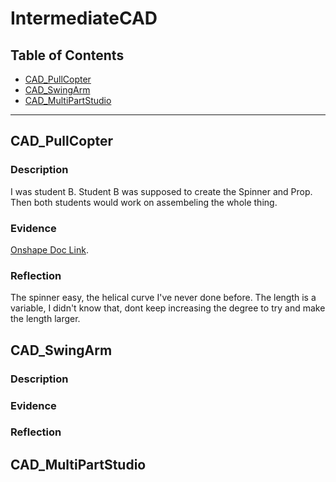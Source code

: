 # IntermediateCAD


## Table of Contents
* [CAD_PullCopter](#CAD_PullCopter)
* [CAD_SwingArm](#CAD_SwingArm)
* [CAD_MultiPartStudio](#CAD_MultiPartStudio)
---



## CAD_PullCopter

### Description
I was student B. Student B was supposed to create the Spinner and Prop. Then both students would work on assembeling the whole thing.
### Evidence
[Onshape Doc Link](https://cvilleschools.onshape.com/documents/4dfdda2c1ff889c8dcbb4703/w/cb4eb8bae6270a91f983b4f1/e/7a28a22105602e994b2ce8f2).

### Reflection
The spinner easy, the helical curve I've never done before. The length is a variable, I didn't know that, dont keep increasing the degree to try and make the length larger.

## CAD_SwingArm

### Description

### Evidence

### Reflection


## CAD_MultiPartStudio
